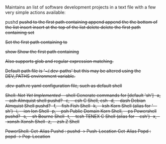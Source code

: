 Maintains an list of software development projects in a text file with a few very simple actions available:

  pushd <s>    pushd to the first path containing <s>
  append <s>   append <s> the the bottom of the list
  insert <s>   insert <s> at the top of the list
  delete <s>   delete the first path containing <s>
  set <s> <p>  Set the first path containing <s> to <p>
  show <s>     Show the first path containing <s>

Also supports glob and regular expression matching.

Default path file is '~/.dev-paths' but this may be altered using the DEV_PATHS environment variable.

.dev-path.rc   yaml configuration file, such as default shell

Shell: *Not Yet Implemented*
  --shell <shell>  Generate commands for <shell>   [default 'sh']
  -a, --ash        Almquist shell                  pushd?
  -c, --csh        C Shell, csh
  -d, --dash       Debian Almquist Shell           pushd?
  -f, --fish       Fish Shell
  -k, --ksh        Korn Shell                      (alias for '--sh')
  -i, --ion        Ion Shell
  -p, --psh        Public Domain Korn Shell,
      --ps         Powershell                      pushd?
  -s, --sh         Bourne Shell
  -t, --tcsh       TENEX C Shell                   (alias for --csh')
  -x, --xonsh      Xonsh Shell
  -z, --zsh        Z Shell

PowerShell:
  Get-Alias Pushd : pushd -> Push-Location
  Get-Alias Popd : popd -> Pop-Location

